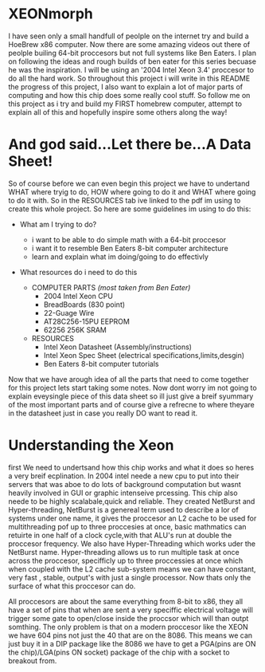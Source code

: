 # XEONmorph
I have seen only a small handfull of peolple on the internet try and build a HoeBrew x86 computer. Now there are some amazing videos out there of peolple builing 64-bit proccesors but not full systems like Ben Eaters. I plan on following the ideas and rough builds of ben eater for this series becuase he was the inspiration. I will be using an '2004 Intel Xeon 3.4' proccesor to do all the hard work. So throughout this project i will write in this README the progress of this project, I also want to explain a lot of major parts of computing and how this chip does some really cool stuff. So follow me on this project as i try and build my FIRST homebrew computer, attempt to explain all of this and hopefully inspire some others along the way!


# And god said...Let there be...A Data Sheet!
So of course before we can even begin this project we have to undertand WHAT where tryig to do, HOW where going to do it and WHAT where going to do it with. So in the RESOURCES tab ive linked to the pdf im using to create this whole project. So here are some guidelines im using to do this:

* What am I trying to do?
   * i want to be able to do simple math with a 64-bit proccesor
   * i want it to resemble Ben Eaters 8-bit computer architecture
   * learn and explain what im doing/going to do effectivly

* What resources do i need to do this
  * COMPUTER PARTS
      *(most taken from Ben Eater)*
      * 2004 Intel Xeon CPU
      * BreadBoards (830 point)
      * 22-Guage Wire
      * AT28C256-15PU EEPROM
      * 62256 256K SRAM
  * RESOURCES
      * Intel Xeon Datasheet (Assembly/instructions)
      * Intel Xeon Spec Sheet (electrical specifications,limits,desgin)
      * Ben Eaters 8-bit computer tutorials
  
Now that we have arough idea of all the parts that need to come together for this project lets start taking some notes. Now dont worry im not going to explain eveysingle piece of this data sheet so ill just give a breif syummary of the most important parts and of course give a refrecne to where theyare in the datasheet just in case you really DO want to read it. 

# Understanding the Xeon
first We need to undertsand how this chip works and what it does so heres  a very breif ecplination. In 2004 intel neede a new cpu to put into their servers that was aboe to do lots of background computation but wasnt heavily involved in GUI or graphic intenseive prcessing. This chip also neede to be highly scalabale,quick and reliable. They created NetBurst and Hyper-threading, NetBurst is a genereal term used to describe a lor of systems under one name, it gives the proccesor an L2 cache to be used for multithreading pof up to three proccesies at once, basic mathmatics can retuirte in one half of a clock cycle,with that ALU's run at double the proccesor frequency. We also have Hyper-Threading which works uder the NetBurst name. Hyper-threading allows us to run multiple task at once across the proccesor, specifficly up to three proccessies at once which when coupled with the L2 cache sub-system means we can have constant, very fast , stable, output's with just a single processor. Now thats only the surface of what this proccesor can do. 

All proccesors are about the same everything from 8-bit to x86, they all have a set of pins that when are sent a very speciffic electrical voltage will trigger some gate to open/close inside the proccsor which will than outpt somthing. The only problem is that on a modern proccesor like the XEON we have 604 pins not just the 40 that are on the 8086. This means we can just buy it in a DIP package like the 8086 we have to get a PGA(pins are ON the chip)/LGA(pins ON socket) package of the chip with a socket to breakout from.  
